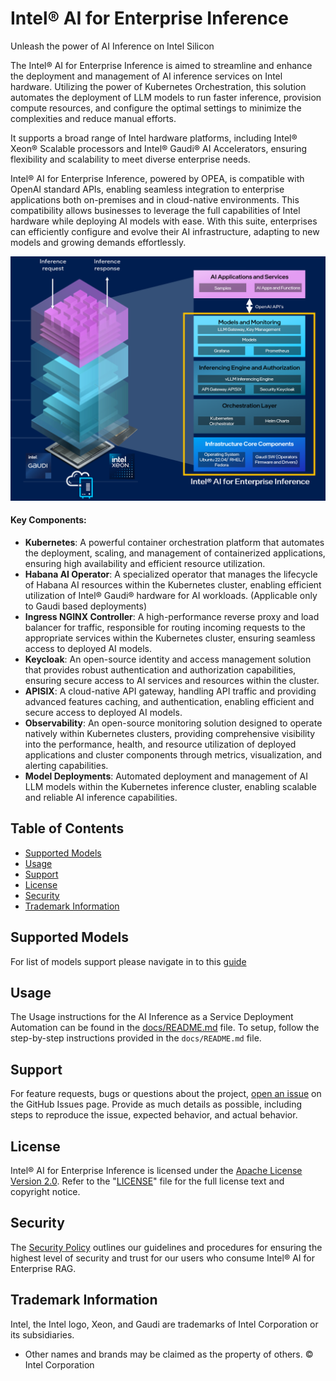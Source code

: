 # Intel® AI for Enterprise Inference

Unleash the power of AI Inference on Intel Silicon

The Intel® AI for Enterprise Inference is aimed to streamline and enhance the deployment and management of AI inference services on Intel hardware. Utilizing the power of Kubernetes Orchestration, this solution automates the deployment of LLM models to run faster inference, provision compute resources, and configure the optimal settings to minimize the complexities and reduce manual efforts.

It supports a broad range of Intel hardware platforms, including Intel® Xeon® Scalable processors and Intel® Gaudi® AI Accelerators, ensuring flexibility and scalability to meet diverse enterprise needs.

Intel® AI for Enterprise Inference, powered by OPEA, is compatible with OpenAI standard APIs, enabling seamless integration to enterprise applications both on-premises and in cloud-native environments. This compatibility allows businesses to leverage the full capabilities of Intel hardware while deploying AI models with ease. With this suite, enterprises can efficiently configure and evolve their AI infrastructure, adapting to new models and growing demands effortlessly. 

![Intel AI for Enterprise Inference](docs/pictures/Enterprise-Inference-Architecture.png)

#### Key Components:
   - **Kubernetes**: A powerful container orchestration platform that automates the deployment, scaling, and management of containerized applications, ensuring high availability and efficient resource utilization.
   - **Habana AI Operator**: A specialized operator that manages the lifecycle of Habana AI resources within the Kubernetes cluster, enabling efficient utilization of Intel® Gaudi® hardware for AI workloads. (Applicable only to Gaudi based deployments)
   - **Ingress NGINX Controller**: A high-performance reverse proxy and load balancer for traffic, responsible for routing incoming requests to the appropriate services within the Kubernetes cluster, ensuring seamless access to deployed AI models.
   - **Keycloak**: An open-source identity and access management solution that provides robust authentication and authorization capabilities, ensuring secure access to AI services and resources within the cluster.
   - **APISIX**: A cloud-native API gateway, handling API traffic and providing advanced features caching, and authentication, enabling efficient and secure access to deployed AI models.
   - **Observability**: An open-source monitoring solution designed to operate natively within Kubernetes clusters, providing comprehensive visibility into the performance, health, and resource utilization of deployed applications and cluster components through metrics, visualization, and alerting capabilities.
   - **Model Deployments**: Automated deployment and management of AI LLM models within the Kubernetes inference cluster, enabling scalable and reliable AI inference capabilities.
   
## Table of Contents
-   [Supported Models](#supported-models)
-   [Usage](#usage)
-   [Support](#support)
-   [License](#license)
-   [Security](#security)
-   [Trademark Information](#trademark-information)


## Supported Models
For list of models support please navigate in to this [guide](./docs/supported-models.md)

## Usage
The Usage instructions for the AI Inference as a Service Deployment Automation can be found in the [docs/README.md](docs/README.md) file.
To setup, follow the step-by-step instructions provided in the `docs/README.md` file.

## Support
For feature requests, bugs or questions about the project, [open an issue](https://github.com/opea-project/Enterprise-Inference/issues) on the GitHub Issues page. Provide as much details as possible, including steps to reproduce the issue, expected behavior, and actual behavior.

## License
Intel® AI for Enterprise Inference is licensed under the [Apache License Version 2.0](LICENSE). Refer to the "[LICENSE](LICENSE)" file for the full license text and copyright notice.

## Security
The [Security Policy](SECURITY.md) outlines our guidelines and procedures for ensuring the highest level of security and trust for our users who consume Intel® AI for Enterprise RAG.

## Trademark Information
Intel, the Intel logo, Xeon, and Gaudi are trademarks of Intel Corporation or its subsidiaries.

* Other names and brands may be claimed as the property of others.
&copy; Intel Corporation
